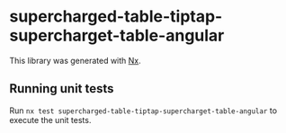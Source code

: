 # supercharged-table-tiptap-supercharget-table-angular

This library was generated with [Nx](https://nx.dev).

## Running unit tests

Run `nx test supercharged-table-tiptap-supercharget-table-angular` to execute the unit tests.
